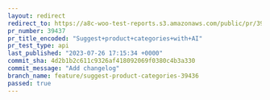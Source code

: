 ```yaml
---
layout: redirect
redirect_to: https://a8c-woo-test-reports.s3.amazonaws.com/public/pr/39437/api/index.html
pr_number: 39437
pr_title_encoded: "Suggest+product+categories+with+AI"
pr_test_type: api
last_published: "2023-07-26 17:15:34 +0000"
commit_sha: 4d2b1b2c611c9326af418092069f0380c4b3a330
commit_message: "Add changelog"
branch_name: feature/suggest-product-categories-39436
passed: true
---
```

